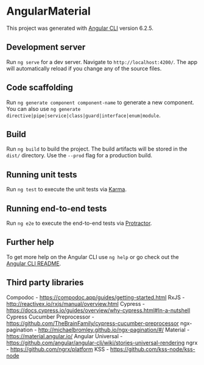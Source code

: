 # AngularMaterial

This project was generated with [Angular CLI](https://github.com/angular/angular-cli) version 6.2.5.

## Development server

Run `ng serve` for a dev server. Navigate to `http://localhost:4200/`. The app will automatically reload if you change any of the source files.

## Code scaffolding

Run `ng generate component component-name` to generate a new component. You can also use `ng generate directive|pipe|service|class|guard|interface|enum|module`.

## Build

Run `ng build` to build the project. The build artifacts will be stored in the `dist/` directory. Use the `--prod` flag for a production build.

## Running unit tests

Run `ng test` to execute the unit tests via [Karma](https://karma-runner.github.io).

## Running end-to-end tests

Run `ng e2e` to execute the end-to-end tests via [Protractor](http://www.protractortest.org/).

## Further help

To get more help on the Angular CLI use `ng help` or go check out the [Angular CLI README](https://github.com/angular/angular-cli/blob/master/README.md).



## Third party libraries
Compodoc - https://compodoc.app/guides/getting-started.html
RxJS - http://reactivex.io/rxjs/manual/overview.html
Cypress - https://docs.cypress.io/guides/overview/why-cypress.html#In-a-nutshell
Cypress Cucumber Preprocessor - https://github.com/TheBrainFamily/cypress-cucumber-preprocessor
ngx-pagination - http://michaelbromley.github.io/ngx-pagination/#/
Material - https://material.angular.io/
Angular Universal - https://github.com/angular/angular-cli/wiki/stories-universal-rendering
ngrx - https://github.com/ngrx/platform
KSS - https://github.com/kss-node/kss-node
